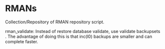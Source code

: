 # RMANs
Collection/Repository of RMAN repository script. 

rman_validate: Instead of restore database validate, use validate backupsets <BACKUPSETS created during the last incremental backup>. The advantage of doing this is that inc(l0) backups are smaller and can complete faster.
  
